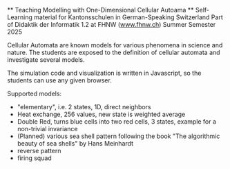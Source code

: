 ** Teaching Modelling with One-Dimensional Cellular Autoama **
Self-Learning material for Kantonsschulen in German-Speaking Switzerland 
Part of Didaktik der Informatik 1.2 at FHNW (www.fhnw.ch) 
Summer Semester 2025

Cellular Automata are known models for various phenomena in science and nature. 
The students are exposed to the definition of cellular automata and investigate several models. 

The simulation code and visualization is written in Javascript, so the students can 
use any given browser.

Supported models: 
* "elementary", i.e. 2 states, 1D, direct neighbors
* Heat exchange, 256 values, new state is weighted average
* Double Red, turns blue cells into two red cells, 3 states, example for a non-trivial invariance
* (Planned) various sea shell pattern following the book "The algorithmic beauty of sea shells" by Hans Meinhardt
* reverse pattern
* firing squad

